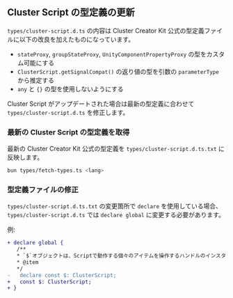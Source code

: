 
## Cluster Script の型定義の更新

`types/cluster-script.d.ts` の内容は Cluster Creator Kit 公式の型定義ファイルに以下の改良を加えたものになっています。

- `stateProxy`, `groupStateProxy`, `UnityComponentPropertyProxy` の型をカスタム可能にする
- `ClusterScript.getSignalCompat()` の返り値の型を引数の `parameterType` から推定する
- `any` と `{}` の型を使用しないようにする

Cluster Script がアップデートされた場合は最新の型定義に合わせて `types/cluster-script.d.ts` を修正します。

### 最新の Cluster Script の型定義を取得

最新の Cluster Creator Kit 公式の型定義を `types/cluster-script.d.ts.txt` に反映します。

```bash
bun types/fetch-types.ts <lang>
```

### 型定義ファイルの修正

`types/cluster-script.d.ts.txt` の変更箇所で `declare` を使用している場合、 `types/cluster-script.d.ts` では `declare global` に変更する必要があります。

例:

```diff
+ declare global {
   /**
   * `$`オブジェクトは、Scriptで動作する個々のアイテムを操作するハンドルのインスタンスです。
   * @item
   */
-   declare const $: ClusterScript;
+   const $: ClusterScript;
+ }
```
